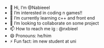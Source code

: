 - 👋 Hi, I’m @Nabieeel
- 👀 I’m interested in coding n games!!
- 🌱 I’m currently learning c++ and front end
- 💞️ I’m looking to collaborate on some project
- 📫 How to reach me ig : @nxbieel
- 😄 Pronouns: he/him
- ⚡ Fun fact: im new student at uni

<!---
Nabieeel/Nabieeel is a ✨ special ✨ repository because its `README.md` (this file) appears on your GitHub profile.
You can click the Preview link to take a look at your changes.
--->
